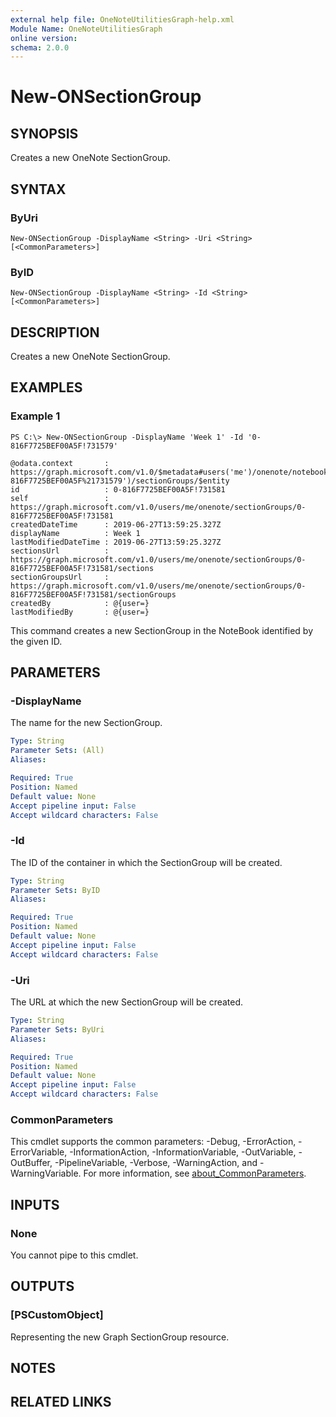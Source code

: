 ```yaml
---
external help file: OneNoteUtilitiesGraph-help.xml
Module Name: OneNoteUtilitiesGraph
online version:
schema: 2.0.0
---
```


# New-ONSectionGroup

## SYNOPSIS
Creates a new OneNote SectionGroup.

## SYNTAX

### ByUri
```
New-ONSectionGroup -DisplayName <String> -Uri <String> [<CommonParameters>]
```

### ByID
```
New-ONSectionGroup -DisplayName <String> -Id <String> [<CommonParameters>]
```

## DESCRIPTION
Creates a new OneNote SectionGroup.

## EXAMPLES

### Example 1
```
PS C:\> New-ONSectionGroup -DisplayName 'Week 1' -Id '0-816F7725BEF00A5F!731579'

@odata.context       : https://graph.microsoft.com/v1.0/$metadata#users('me')/onenote/notebooks('0-816F7725BEF00A5F%21731579')/sectionGroups/$entity
id                   : 0-816F7725BEF00A5F!731581
self                 : https://graph.microsoft.com/v1.0/users/me/onenote/sectionGroups/0-816F7725BEF00A5F!731581
createdDateTime      : 2019-06-27T13:59:25.327Z
displayName          : Week 1
lastModifiedDateTime : 2019-06-27T13:59:25.327Z
sectionsUrl          : https://graph.microsoft.com/v1.0/users/me/onenote/sectionGroups/0-816F7725BEF00A5F!731581/sections
sectionGroupsUrl     : https://graph.microsoft.com/v1.0/users/me/onenote/sectionGroups/0-816F7725BEF00A5F!731581/sectionGroups
createdBy            : @{user=}
lastModifiedBy       : @{user=}
```

This command creates a new SectionGroup in the NoteBook identified by the given ID.

## PARAMETERS

### -DisplayName
The name for the new SectionGroup.

```yaml
Type: String
Parameter Sets: (All)
Aliases:

Required: True
Position: Named
Default value: None
Accept pipeline input: False
Accept wildcard characters: False
```

### -Id
The ID of the container in which the SectionGroup will be created.

```yaml
Type: String
Parameter Sets: ByID
Aliases:

Required: True
Position: Named
Default value: None
Accept pipeline input: False
Accept wildcard characters: False
```

### -Uri
The URL at which the new SectionGroup will be created.

```yaml
Type: String
Parameter Sets: ByUri
Aliases:

Required: True
Position: Named
Default value: None
Accept pipeline input: False
Accept wildcard characters: False
```

### CommonParameters
This cmdlet supports the common parameters: -Debug, -ErrorAction, -ErrorVariable, -InformationAction, -InformationVariable, -OutVariable, -OutBuffer, -PipelineVariable, -Verbose, -WarningAction, and -WarningVariable. For more information, see [about_CommonParameters](http://go.microsoft.com/fwlink/?LinkID=113216).

## INPUTS

### None
You cannot pipe to this cmdlet.
## OUTPUTS

### [PSCustomObject] 
Representing the new Graph SectionGroup resource.
## NOTES

## RELATED LINKS
